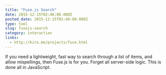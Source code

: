 ```yaml
---
title: "Fuse.js Search"
date: 2015-12-15T02:46:00.000Z
posted_date: 2015-12-15T02:46:00.000Z
type: tool
slug: fusejs-search
category: interaction
links:
  - http://kiro.me/projects/fuse.html
---
```

If you need a lightweight, fast way to search through a list of items, and allow mispellings, then Fuse.js is for you. Forget all server-side logic. This is done all in JavaScript.




